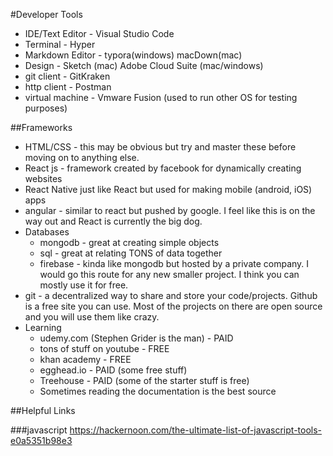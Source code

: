 #Developer Tools
- IDE/Text Editor - Visual Studio Code
- Terminal - Hyper
- Markdown Editor - typora(windows) macDown(mac) 
- Design - Sketch (mac) Adobe Cloud Suite (mac/windows)
- git client - GitKraken
- http client - Postman
- virtual machine - Vmware Fusion (used to run other OS for testing purposes)

##Frameworks
- HTML/CSS - this may be obvious but try and master these before moving on to anything else.
- React js - framework created by facebook for dynamically creating websites 
- React Native just like React but used for making mobile (android, iOS) apps
- angular - similar to react but pushed by google. I feel like this is on the way out and React is currently the big dog.
- Databases
	-  mongodb - great at creating simple objects
	-  sql - great at relating TONS of data together
	-  firebase - kinda like mongodb but hosted by a private company. I would go this route for any new smaller project. I think you can mostly use it for free.
- git - a decentralized way to share and store your code/projects. Github is a free site you can use. Most of the projects on there are open source and you will use them like crazy.
- Learning
	 - udemy.com (Stephen Grider is the man) - PAID
	 - tons of stuff on youtube  - FREE
	 - khan academy - FREE
     - egghead.io - PAID (some free stuff)
	 - Treehouse - PAID (some of the starter stuff is free)
     - Sometimes reading the documentation is the best source

##Helpful Links

###javascript
https://hackernoon.com/the-ultimate-list-of-javascript-tools-e0a5351b98e3
